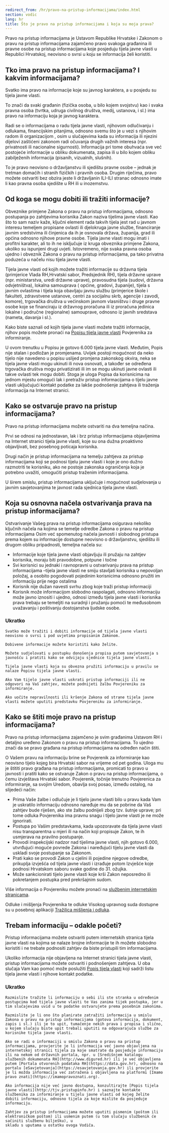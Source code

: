 ```yaml
---
redirect_from: /hr/pravo-na-pristup-informacijama/index.html
section: vodic
lang: hr
title: Što je pravo na pristup informacijama i koja su moja prava?
---
```


Pravo na pristup informacijama je Ustavom Republike Hrvatske i Zakonom o pravu na pristup informacijama  zajamčeno pravo svakoga građanina ili pravne osobe na pristup informacijama koje posjeduju tijela javne vlasti u Republici Hrvatskoj, neovisno o svrsi u koju se informacija želi koristiti.

## Tko ima pravo na pristup informacijama? I kakvim informacijama?

Svatko ima pravo na informacije koje su javnog karaktera, a u posjedu su tijela javne vlasti.

To znači da svaki građanin (fizička osoba, u bilo kojem svojstvu) kao i svaka pravna osoba (tvrtka, udruga civilnog društva, medij, ustanova, i sl.) ima pravo na informaciju koja je javnog karaktera. 

Radi se o informacijama o radu tijela javne vlasti, njihovom odlučivanju i odlukama, financijskim pitanjima, odnosno svemu što je u vezi s njihovim radom ili organizacijom , osim u slučajevima kada su  informacija ili njezini dijelovi zaštićeni zakonom radi očuvanja drugih važnih interesa (npr. privatnosti ili nacionalne sigurnosti). Informacija pri tome obuhvaća sve već postojeće informacije u obliku dokumenata, zapisa ili u bilo kojem obliku zabilježenih informacija (pisanih, vizualnih, slušnih).

To je pravo neovisno o državljanstvu ili sjedištu pravne osobe – jednak je tretman domaćih i stranih fizičkih i pravnih osoba. Drugim riječima, pravo možete ostvariti bez obzira jeste li državljanin ILI-ILI stranac odnosno imate li kao pravna osoba sjedište u RH ili u inozemstvu.

## Od koga se mogu dobiti ili tražiti informacije?

Obveznike primjene Zakona o pravu na pristup informacijama, odnosno postupanja po zahtjevima korisnika Zakon naziva tijelima javne vlasti. Kao što to sam naziv kaže, ključni element rada takvih tijela jest rad u javnom interesu temeljem propisane ovlasti ili djelokruga javne službe, financiranje javnim sredstvima ili činjenica da ih je osnovala država, županija, grad ili općina odnosno njihove pravne osobe. Tijela javne vlasti mogu imati i profitni karakter, ali to ih ne isključuje iz kruga obveznika primjene Zakona, ukoliko su ispunjeni drugi uvjeti. Istovremeno, nije svaka pravna osoba ujedno i obveznik Zakona o pravu na pristup informacijama, pa tako privatna poduzeća u načelu nisu tijela javne vlasti.

Tijela javne vlasti od kojih možete tražiti informacije su državna tijela (primjerice Vlada RH,Hrvatski sabor, Predsjednik RH), tijela državne uprave (npr. ministarstva, uredi državne uprave), pravosudna tijela (sudovi, državna odvjetništva), lokalna samouprava ( općine, gradovi, županije), tijela s javnim ovlastima i tijela koja obavljaju javnu službu (primjerice škole i fakulteti, zdravstvene ustanove, centri za socijalnu skrb, agencije i zavodi, komore), trgovačka društva u većinskom javnom vlasništvu i druge pravne osobe koje se financiraju iz državnog proračuna ili iz proračuna jedinica lokalne i područne (regionalne) samouprave, odnosno iz javnih sredstava (nameta, davanja i sl.).

Kako biste saznali od kojih tijela javne vlasti možete tražiti informacije, njihov popis možete pronaći na [Popisu tijela javne vlasti](http://tjv.pristupinfo.hr) Povjerenika za informiranje.

U ovom trenutku u Popisu je gotovo 6.000 tijela javne vlasti. Međutim, Popis nije stalan i podložan je promjenama. Uvijek postoji mogućnost da neko tijelo nije navedeno u popisu uslijed promjena zakonskog okvira,  neka se tijela javne vlasti mogu ukinuti ili nova osnovati, a također  se određena trgovačka društva mogu privatizirati ili im se mogu ukinuti javne ovlasti ili takve ovlasti tek mogu dobiti.  Stoga je uloga Popisa da korisnicima na jednom mjestu omogući lak i pretraživ pristup informacijama o tijelu javne vlasti uključujući kontakt podatke za lakše podnošenje zahtjeva ili traženja informacija na Internet stranici.

## Kako se ostvaruje pravo na pristup informacijama?

Pravo na pristup informacijama možete ostvariti na dva temeljna načina.

Prvi se odnosi na jednostavan, lak i brz pristup informacijama objavljenima na Internet stranici tijela javne vlasti, koje su ona dužna proaktivno objavljivati, bez posebnog poticaja korisnika.

Drugi način je pristup informacijama na temelju zahtjeva za pristup informacijama koji se podnosi tijelu javne vlasti i koje je ono dužno razmotriti te korisniku, ako ne postoje zakonska ograničenja koja je potrebno uvažiti, omogućiti pristup traženim informacijama.

U širem smislu, pristup informacijama uključuje i mogućnost sudjelovanja u javnim savjetovanjima te javnost rada sjednica tijela javne vlasti.

## Koja su osnovna načela ostvarivanja prava na pristup informacijama?

Ostvarivanje Vašeg prava na pristup informacijama osigurava nekoliko ključnih načela na kojima se temelje odredbe Zakona o pravu na pristup informacijama 
Osim već spomenutog načela javnosti i slobodnog pristupa prema kojem su informacije dostupne neovisno o državljanstvu, sjedištu ili drugom obliku pripadnosti,  temeljna načela su: 

- Informacije koje tijela javne vlasti objavljuju ili pružaju na zahtjev korisnika, moraju biti pravodobne, potpune i točne
- Svi korisnici su jednaki i ravnopravni u ostvarivanju prava na pristup informacijama –tijela javne vlasti ne smiju stavljati korisnika u nepovoljan položaj, a osobito pogodovati pojedinim korisnicima odnosno pružiti im informaciju prije nego ostalima
- Korisnik nije dužan navesti svrhu zbog koje traži pristup informaciji 
- Korisnik može informacijom slobodno raspolagati, odnosno informaciju može javno iznositi i ujedno, odnosi između tijela javne vlasti i korisnika prava trebaju se temeljiti na suradnji i pružanju pomoći te međusobnom uvažavanju i poštivanju dostojanstva ljudske osobe.

### Ukratko

```
Svatko može tražiti i dobiti informacije od tijela javne vlasti neovisno o svrsi i pod uvjetima propisanim Zakonom.

Dobivene informacije možete koristiti kako želite.

Možete sudjelovati u postupku donošenja propisa putem savjetovanja s javnošću i pratiti kako se odvijaju sjednice tijela javne vlasti.

Tijela javne vlasti koja su obvezna pružiti informaciju u pravilu se nalaze Popisu tijela javne vlasti.

Ako Vam tijelo javne vlasti uskrati pristup informaciji ili ne odgovori na Vaš zahtjev, možete podnijeti žalbu Povjereniku za informiranje.

Ako uočite nepravilnosti ili kršenje Zakona od strane tijela javne vlasti možete uputiti predstavku Povjereniku za informiranje.
```

## Kako se štiti moje pravo na pristup informacijama?

Pravo na pristup informacijama zajamčeno je svim građanima Ustavom RH i detaljno uređeno Zakonom o pravu na pristup informacijama. To ujedno znači da se pravo građana na pristup informacijama na određen način štiti.

O Vašem pravu na informaciju brine se Povjerenik za informiranje kao neovisno tijelo kojeg bira Hrvatski sabor na vrijeme od pet godina. Uloga mu je štititi pravo građana na pristup informacijama, promicati to pravo u javnosti i pratiti kako se ostvaruje Zakon o pravu na pristup informacijama, o čemu izvještava Hrvatski sabor. 
Povjerenik, točnije trenutno Povjerenica za informiranje, sa svojim Uredom, obavlja svoj posao, između ostalog, na slijedeći način: 

- Prima Vaše žalbe i odlučuje je li tijelo javne vlasti bilo u pravu kada Vam je uskratilo informaciju odnosno naređuje mu da se pobrine da Vaš zahtjev bude riješen, ako ste žalbu podnijeli zbog tzv. šutnje uprave; pri tome odluka Povjerenika ima pravnu snagu i tijelo javne vlasti je ne može ignorirati.
- Postupa po Vašim predstavkama, kada upozoravate da tijela javne vlasti nisu transparentna u mjeri ili na način koji propisuje Zakon, te ih usmjerava na pravilno postupanje.
- Provodi inspekcijski nadzor nad tijelima javne vlasti, njih gotovo 6.000, utvrđujući moguće povrede Zakona i naređujući tijelu javne vlasti da uskladi svoje postupanje sa Zakonom.
- Prati kako se provodi Zakon u cjelini ili pojedine njegove odredbe, prikuplja izvješća od tijela javne vlasti i izrađuje potom Izvješće koje podnosi Hrvatskom saboru svake godine do 31. ožujka.
- Može sankcionirati tijelo javne vlasti koje krši Zakon neposredno ili pokretanjem postupka pred prekršajnim sudom.

Više informacija o Povjereniku možete pronaći na [službenim internetskim stranicama](http://www.pristupinfo.hr).

Odluke i mišljenja Povjerenika te odluke Visokog upravnog suda dostupne su u posebnoj aplikaciji [Tražilica mišljenja i odluka](http://tom.pristupinfo.hr).

## Trebam informaciju – odakle početi?

Pristup informacijama možete ostvariti putem internetskih stranica tijela javne vlasti na kojima se nalaze brojne informacije te ih možete slobodno koristiti i ne trebate podnositi zahtjev da biste pristupili tim informacijama.

Ukoliko informacija nije objavljena na Internet stranici tijela javne vlasti, pristup informacijama možete ostvariti i podnošenjem zahtjeva. U oba slučaja Vam kao pomoć može poslužiti [Popis tijela vlasti](http://tjv.pristupinfo.hr) koji sadrži listu tijela javne vlasti i njihove kontakt podatke.

### Ukratko

```
Razmislite tražite li informaciju o sebi ili ste stranka u određenim postupcima kod tijela javne vlasti te Vas zanima tijek postupka, jer u tim slučajevima uvid u te podatke ostvarujete prema posebnim zakonima.

Razmislite je li ono što planirate zatražiti informacija u smislu Zakona o pravu na pristup informacijama (gotova informacija, dokument, zapis i sl.) ili je to upit, tumačenje nekih prava i propisa i slično, u kojem slučaju biste upit trebali uputiti na odgovarajuća službe za korisnike tijela javne vlasti.

Ako se radi o informaciji u smislu Zakona o pravu na pristup informacijama, provjerite je li informacija već javno objavljena na internetskoj stranici tijela za koje smatrate da posjeduje informaciju ili na nekom od državnih portala, npr. u [Središnjem katalogu službenih dokumenata RH](http://www.digured.hr) ili je već objavljena putem [Portala otvorenih podataka RH](https://data.gov.hr), odnosno na portalu [eSavjetovanja](https://esavjetovanja.gov.hr) ili provjerite je li možda informacija već zatražena i objavljena na platformi [Imamo pravo znati](https://imamopravoznati.org).

Ako informacija nije već javno dostupna, konzultirajte [Popis tijela javne vlasti](http://tjv.pristupinfo.hr) i saznajte kontakte službenika za informiranje u tijelu javne vlasti od kojeg želite dobiti informaciju, odnosno tijela za koje mislite da posjeduje informaciju.

Zahtjev za pristup informacijama možete uputiti pismenim (poštom ili elektroničkom poštom) ili usmenim putem (u tom slučaju službenik će sačiniti službenu bilješku), u
skladu s uputama u ostatku ovoga Vodiča.
```
